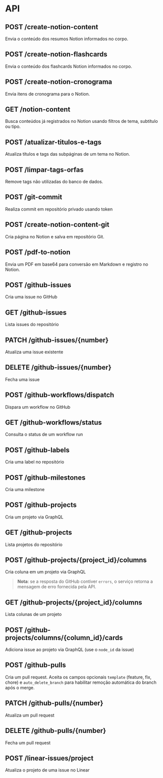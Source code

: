 # API

## POST /create-notion-content

Envia o conteúdo dos resumos Notion informados no corpo.

## POST /create-notion-flashcards

Envia o conteúdo dos flashcards Notion informados no corpo.

## POST /create-notion-cronograma

Envia itens de cronograma para o Notion.

## GET /notion-content

Busca conteúdos já registrados no Notion usando filtros de tema, subtítulo ou tipo.

## POST /atualizar-titulos-e-tags

Atualiza títulos e tags das subpáginas de um tema no Notion.

## POST /limpar-tags-orfas

Remove tags não utilizadas do banco de dados.

## POST /git-commit

Realiza commit em repositório privado usando token

## POST /create-notion-content-git

Cria página no Notion e salva em repositório Git.

## POST /pdf-to-notion

Envia um PDF em base64 para conversão em Markdown e registro no Notion.

## POST /github-issues

Cria uma issue no GitHub

## GET /github-issues

Lista issues do repositório

## PATCH /github-issues/{number}

Atualiza uma issue existente

## DELETE /github-issues/{number}

Fecha uma issue

## POST /github-workflows/dispatch

Dispara um workflow no GitHub

## GET /github-workflows/status

Consulta o status de um workflow run

## POST /github-labels

Cria uma label no repositório

## POST /github-milestones

Cria uma milestone

## POST /github-projects

Cria um projeto via GraphQL

## GET /github-projects

Lista projetos do repositório

## POST /github-projects/{project_id}/columns

Cria coluna em um projeto via GraphQL

> **Nota**: se a resposta do GitHub contiver `errors`, o serviço retorna
> a mensagem de erro fornecida pela API.

## GET /github-projects/{project_id}/columns

Lista colunas de um projeto

## POST /github-projects/columns/{column_id}/cards

Adiciona issue ao projeto via GraphQL (use o `node_id` da issue)

## POST /github-pulls

Cria um pull request. Aceita os campos opcionais `template` (feature, fix, chore)
e `auto_delete_branch` para habilitar remoção automática do branch após o merge.

## PATCH /github-pulls/{number}

Atualiza um pull request

## DELETE /github-pulls/{number}

Fecha um pull request

## POST /linear-issues/project

Atualiza o projeto de uma issue no Linear

